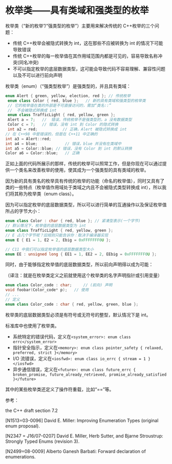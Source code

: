 # 枚举类——具有类域和强类型的枚举

枚举类（“新的枚举”/“强类型的枚举”）主要用来解决传统的 C++枚举的三个问题：

*   传统 C++枚举会被隐式转换为 int，这在那些不应被转换为 int 的情况下可能导致错误
*   传统 C++枚举的每一枚举值在其作用域范围内都是可见的，容易导致名称冲突(同名冲突)
*   不可以指定枚举的底层数据类型，这可能会导致代码不容易理解、兼容性问题以及不可以进行前向声明

枚举类（enum）（“强类型枚举”）是强类型的，并且具有类域：

```cpp
enum Alert { green, yellow, election, red }; // 传统枚举
 enum class Color { red, blue };   // 新的具有类域和强类型的枚举类
 // 它的枚举值在类的外部是不可直接访问的，需加“类名::”
 //  不会被隐式转换成 int
 enum class TrafficLight { red, yellow, green };
 Alert a = 7;   //  错误，传统枚举不是强类型的，a 没有数据类型
 Color c = 7;   // 错误，没有 int 到 Color 的隐式转换
 int a2 = red;           // 正确，Alert 被隐式转换成 int
// 在 C++98 中是错误的，但是在 C++11 中正确的
int a3 = Alert::red;
int a4 = blue;            // 错误，blue 并没有在类域中
int a5 = Color::blue; // 错误，没有 Color 到 int 的默认转换
Color a6 = Color::blue;   // 正确 
```

正如上面的代码所展示的那样，传统的枚举可以照常工作，但是你现在可以通过提供一个类名来改善枚举的使用，使其成为一个强类型的具有类域的枚举。

因为新的具有类名的枚举具有传统的枚举的功能（命名的枚举值），同时又具有了类的一些特点（枚举值作用域处于类域之内且不会被隐式类型转换成 int），所以我们将其称为枚举类（enum class）。

因为可以指定枚举的底层数据类型，所以可以进行简单的互通操作以及保证枚举值所占的字节大小：

```cpp
enum class Color : char { red, blue }; // 紧凑型表示(一个字节)
// 默认情况下，枚举值的底层数据类型为 int
enum class TrafficLight { red, yellow, green };
// E 占几个字节呢？旧规则只能告诉你：取决于编译器实现
enum E { E1 = 1, E2 = 2, Ebig = 0xFFFFFFF0U };

// C11 中我们可以指定枚举值的底层数据类型大小
enum EE : unsigned long { EE1 = 1, EE2 = 2, EEbig = 0xFFFFFFF0U }; 
```

同时，由于能够指定枚举值的底层数据类型，所以前向声明得以成为可能：

（译注：就是在枚举类定义之前就使用这个枚举类的名字声明指针或引用变量）

```cpp
enum class Color_code : char;     // (前向) 声明
void foobar(Color_code* p);   // 使用
// ...
// 定义
enum class Color_code : char { red, yellow, green, blue }; 
```

枚举类的底层数据类型必须是有符号或无符号的整型，默认情况下是 int。

标准库中也使用了枚举类。

*   系统特定的错误代码，定义在`<system_error>: enum class errc</system_error>`
*   指针安全指示，定义在`<memory>: enum class pointer_safety { relaxed, preferred, strict }</memory>`
*   I/O 流错误，定义在`<iosfwd>: enum class io_errc { stream = 1 }</iosfwd>`
*   异步通信错误，定义在`<future>: enum class future_errc { broken_promise, future_already_retrieved, promise_already_satisfied }</future>`

其中的某些枚举类还定义了操作符重载，比如“==”等。

参考：

the C++ draft section 7.2

[N1513=03-0096] David E. Miller: Improving Enumeration Types (original enum proposal).

[N2347 = J16/07-0207] David E. Miller, Herb Sutter, and Bjarne Stroustrup: Strongly Typed Enums (revision 3).

[N2499=08-0009] Alberto Ganesh Barbati: Forward declaration of enumerations.